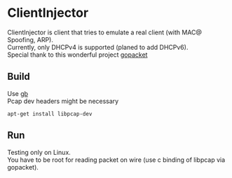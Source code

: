 # ClientInjector
ClientInjector is client that tries to emulate a real client (with MAC@ Spoofing, ARP).<br>
Currently, only DHCPv4 is supported (planed to add DHCPv6).<br>
Special thank to this wonderful project [gopacket](https://github.com/google/gopacket)<br>

## Build
Use [gb](http://getgb.io)<br>
Pcap dev headers might be necessary<br>
```
apt-get install libpcap-dev
```

## Run
Testing only on Linux.<br>
You have to be root for reading packet on wire (use c binding of libpcap via gopacket).<br>

